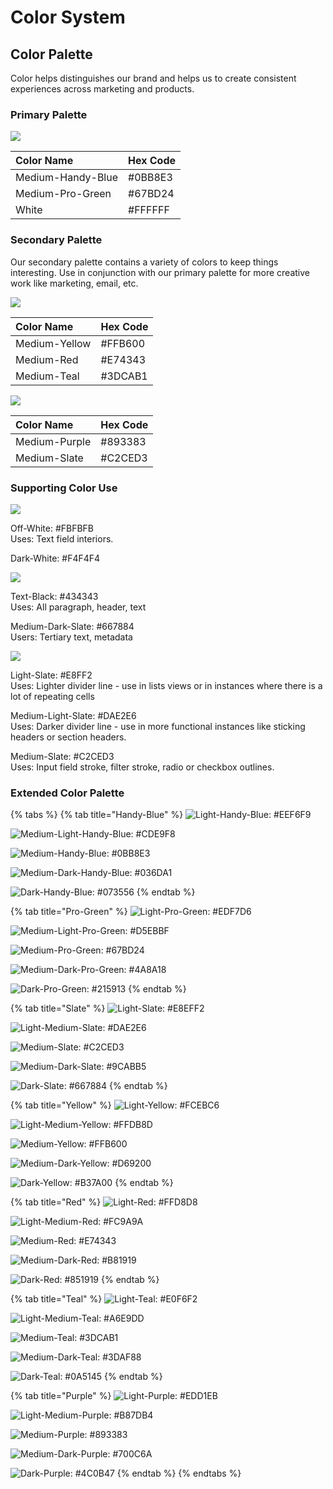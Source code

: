 # Color System

## Color Palette

Color helps distinguishes our brand and helps us to create consistent experiences across marketing and products.

### Primary Palette

![](../.gitbook/assets/primary-color.png)

| Color Name | Hex Code |
| :--- | :--- |
| Medium-Handy-Blue | \#0BB8E3 |
| Medium-Pro-Green | \#67BD24 |
| White | \#FFFFFF |

### Secondary Palette

Our secondary palette contains a variety of colors to keep things interesting. Use in conjunction with our primary palette for more creative work like marketing, email, etc.

![](../.gitbook/assets/secondary-palette.png)

| Color Name | Hex Code |
| :--- | :--- |
| Medium-Yellow | \#FFB600 |
| Medium-Red | \#E74343 |
| Medium-Teal | \#3DCAB1 |

![](../.gitbook/assets/secondary-palette-2.png)

| Color Name | Hex Code |
| :--- | :--- |
| Medium-Purple | \#893383 |
| Medium-Slate | \#C2CED3 |

### Supporting Color Use

![](../.gitbook/assets/sc_1.png)

Off-White: \#FBFBFB  
Uses: Text field interiors.

Dark-White: \#F4F4F4

![](../.gitbook/assets/sc_2.png)

Text-Black: \#434343  
Uses: All paragraph, header, text

Medium-Dark-Slate: \#667884  
Users: Tertiary text, metadata

![](../.gitbook/assets/sc_3.png)

Light-Slate: \#E8FF2  
Uses: Lighter divider line - use in lists views or in instances where there is a lot of repeating cells

Medium-Light-Slate: \#DAE2E6  
Uses: Darker divider line - use in more functional instances like sticking headers or section headers.

Medium-Slate: \#C2CED3  
Uses: Input field stroke, filter stroke, radio or checkbox outlines.

### Extended Color Palette

{% tabs %}
{% tab title="Handy-Blue" %}
![Light-Handy-Blue: \#EEF6F9](../.gitbook/assets/light-handy-blue.png)

![Medium-Light-Handy-Blue: \#CDE9F8](../.gitbook/assets/medium-light-handy-blue.png)

![Medium-Handy-Blue: \#0BB8E3](../.gitbook/assets/medium-handy-blue.png)

![Medium-Dark-Handy-Blue: \#036DA1](../.gitbook/assets/medium-dark-handy-blue.png)

![Dark-Handy-Blue: \#073556](../.gitbook/assets/dark-handy-blue.png)
{% endtab %}

{% tab title="Pro-Green" %}
![Light-Pro-Green: \#EDF7D6](../.gitbook/assets/light-pro-green.png)

![Medium-Light-Pro-Green: \#D5EBBF](../.gitbook/assets/medium-light-pro-green.png)

![Medium-Pro-Green: \#67BD24](../.gitbook/assets/medium-pro-green.png)

![Medium-Dark-Pro-Green: \#4A8A18](../.gitbook/assets/medium-dark-pro-green.png)

![Dark-Pro-Green: \#215913](../.gitbook/assets/dark-pro-green.png)
{% endtab %}

{% tab title="Slate" %}
![Light-Slate: \#E8EFF2](../.gitbook/assets/light-slate.png)

![Light-Medium-Slate: \#DAE2E6](../.gitbook/assets/medium-light-slate.png)

![Medium-Slate: \#C2CED3](../.gitbook/assets/medium-slate.png)

![Medium-Dark-Slate: \#9CABB5](../.gitbook/assets/medium-dark-slate.png)

![Dark-Slate: \#667884](../.gitbook/assets/dark-slate.png)
{% endtab %}

{% tab title="Yellow" %}
![Light-Yellow: \#FCEBC6](../.gitbook/assets/light-yellow.png)

![Light-Medium-Yellow: \#FFDB8D](../.gitbook/assets/medium-light-yellow.png)

![Medium-Yellow: \#FFB600](../.gitbook/assets/medium-yellow.png)

![Medium-Dark-Yellow: \#D69200](../.gitbook/assets/medium-dark-yellow.png)

![Dark-Yellow: \#B37A00](../.gitbook/assets/dark-yellow.png)
{% endtab %}

{% tab title="Red" %}
![Light-Red: \#FFD8D8](../.gitbook/assets/light-red.png)

![Light-Medium-Red: \#FC9A9A](../.gitbook/assets/medium-light-red.png)

![Medium-Red: \#E74343](../.gitbook/assets/medium-red.png)

![Medium-Dark-Red: \#B81919](../.gitbook/assets/medium-dark-red.png)

![Dark-Red: \#851919](../.gitbook/assets/dark-red.png)
{% endtab %}

{% tab title="Teal" %}
![Light-Teal: \#E0F6F2](../.gitbook/assets/light-teal.png)

![Light-Medium-Teal: \#A6E9DD](../.gitbook/assets/medium-light-teal.png)

![Medium-Teal: \#3DCAB1](../.gitbook/assets/medium-teal.png)

![Medium-Dark-Teal: \#3DAF88](../.gitbook/assets/medium-dark-teal.png)

![Dark-Teal: \#0A5145](../.gitbook/assets/dark-teal.png)
{% endtab %}

{% tab title="Purple" %}
![Light-Purple: \#EDD1EB](../.gitbook/assets/light-purple.png)

![Light-Medium-Purple: \#B87DB4](../.gitbook/assets/medium-light-purple.png)

![Medium-Purple: \#893383](../.gitbook/assets/medium-purple.png)

![Medium-Dark-Purple: \#700C6A](../.gitbook/assets/medium-dark-purple.png)

![Dark-Purple: \#4C0B47](../.gitbook/assets/dark-purple.png)
{% endtab %}
{% endtabs %}



